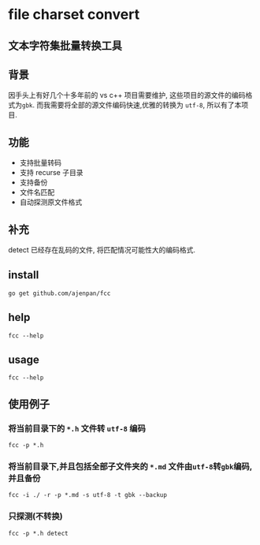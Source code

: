 # file charset convert

## 文本字符集批量转换工具

## 背景

因手头上有好几个十多年前的 vs c++ 项目需要维护, 这些项目的源文件的编码格式为`gbk`.
而我需要将全部的源文件编码快速,优雅的转换为 `utf-8`, 所以有了本项目.

## 功能

- 支持批量转码
- 支持 recurse 子目录
- 支持备份
- 文件名匹配
- 自动探测原文件格式

## 补充

detect 已经存在乱码的文件, 将匹配情况可能性大的编码格式.

## install

`go get github.com/ajenpan/fcc`

## help

`fcc --help`

## usage

`fcc --help`

## 使用例子

### 将当前目录下的 `*.h` 文件转 `utf-8` 编码

`fcc -p *.h`

### 将当前目录下,并且包括全部子文件夹的 `*.md` 文件由`utf-8`转`gbk`编码, 并且备份

`fcc -i ./ -r -p *.md -s utf-8 -t gbk --backup`

### 只探测(不转换)

`fcc -p *.h detect`
